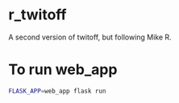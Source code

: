 # r_twitoff
A second version of twitoff, but following Mike R.

# To run web_app
```sh
FLASK_APP=web_app flask run
```